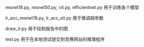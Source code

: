 resnet18.py, resnet50.py, vit.py, efficientnet.py 用于训练各个模型

lr_acc_resnet18.py, lr_acc_vit.py 用于微调超参数

draw_lr.py 用于绘制报告中的图

test.py 用于在本地测试提交到竞赛网站的推理程序